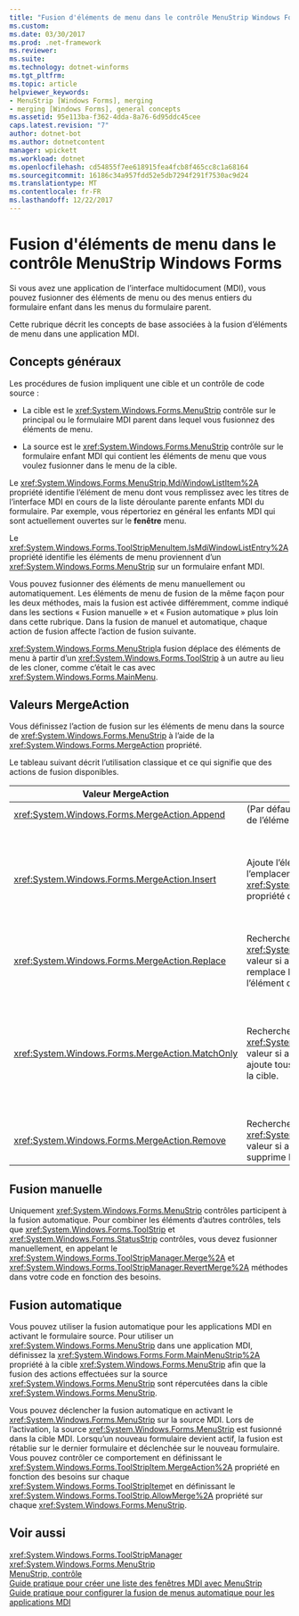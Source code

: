 ```yaml
---
title: "Fusion d'éléments de menu dans le contrôle MenuStrip Windows Forms"
ms.custom: 
ms.date: 03/30/2017
ms.prod: .net-framework
ms.reviewer: 
ms.suite: 
ms.technology: dotnet-winforms
ms.tgt_pltfrm: 
ms.topic: article
helpviewer_keywords:
- MenuStrip [Windows Forms], merging
- merging [Windows Forms], general concepts
ms.assetid: 95e113ba-f362-4dda-8a76-6d95ddc45cee
caps.latest.revision: "7"
author: dotnet-bot
ms.author: dotnetcontent
manager: wpickett
ms.workload: dotnet
ms.openlocfilehash: cd54855f7ee618915fea4fcb8f465cc8c1a68164
ms.sourcegitcommit: 16186c34a957fdd52e5db7294f291f7530ac9d24
ms.translationtype: MT
ms.contentlocale: fr-FR
ms.lasthandoff: 12/22/2017
---
```

# <a name="merging-menu-items-in-the-windows-forms-menustrip-control"></a>Fusion d'éléments de menu dans le contrôle MenuStrip Windows Forms
Si vous avez une application de l’interface multidocument (MDI), vous pouvez fusionner des éléments de menu ou des menus entiers du formulaire enfant dans les menus du formulaire parent.  
  
 Cette rubrique décrit les concepts de base associées à la fusion d’éléments de menu dans une application MDI.  
  
## <a name="general-concepts"></a>Concepts généraux  
 Les procédures de fusion impliquent une cible et un contrôle de code source :  
  
-   La cible est le <xref:System.Windows.Forms.MenuStrip> contrôle sur le principal ou le formulaire MDI parent dans lequel vous fusionnez des éléments de menu.  
  
-   La source est le <xref:System.Windows.Forms.MenuStrip> contrôle sur le formulaire enfant MDI qui contient les éléments de menu que vous voulez fusionner dans le menu de la cible.  
  
 Le <xref:System.Windows.Forms.MenuStrip.MdiWindowListItem%2A> propriété identifie l’élément de menu dont vous remplissez avec les titres de l’interface MDI en cours de la liste déroulante parente enfants MDI du formulaire. Par exemple, vous répertoriez en général les enfants MDI qui sont actuellement ouvertes sur le **fenêtre** menu.  
  
 Le <xref:System.Windows.Forms.ToolStripMenuItem.IsMdiWindowListEntry%2A> propriété identifie les éléments de menu proviennent d’un <xref:System.Windows.Forms.MenuStrip> sur un formulaire enfant MDI.  
  
 Vous pouvez fusionner des éléments de menu manuellement ou automatiquement. Les éléments de menu de fusion de la même façon pour les deux méthodes, mais la fusion est activée différemment, comme indiqué dans les sections « Fusion manuelle » et « Fusion automatique » plus loin dans cette rubrique. Dans la fusion de manuel et automatique, chaque action de fusion affecte l’action de fusion suivante.  
  
 <xref:System.Windows.Forms.MenuStrip>la fusion déplace des éléments de menu à partir d’un <xref:System.Windows.Forms.ToolStrip> à un autre au lieu de les cloner, comme c’était le cas avec <xref:System.Windows.Forms.MainMenu>.  
  
## <a name="mergeaction-values"></a>Valeurs MergeAction  
 Vous définissez l’action de fusion sur les éléments de menu dans la source de <xref:System.Windows.Forms.MenuStrip> à l’aide de la <xref:System.Windows.Forms.MergeAction> propriété.  
  
 Le tableau suivant décrit l’utilisation classique et ce qui signifie que des actions de fusion disponibles.  
  
|Valeur MergeAction|Description|Utilisation courante|  
|-----------------------|-----------------|-----------------|  
|<xref:System.Windows.Forms.MergeAction.Append>|(Par défaut) Ajoute l’élément source à la fin de la collection de l’élément cible.|Ajout d’éléments de menu à la fin du menu lorsqu’une partie du programme est activée.|  
|<xref:System.Windows.Forms.MergeAction.Insert>|Ajoute l’élément source à la collection de l’élément cible, à l’emplacement spécifié par le <xref:System.Windows.Forms.ToolStripItem.MergeIndex%2A> propriété définie sur l’élément source.|Ajout d’éléments de menu au milieu ou le début du menu lorsqu’une partie du programme est activée.<br /><br /> Si la valeur de <xref:System.Windows.Forms.ToolStripItem.MergeIndex%2A> est la même pour les deux éléments de menu, ils sont ajoutés dans l’ordre inverse. Définissez <xref:System.Windows.Forms.ToolStripItem.MergeIndex%2A> convenablement pour conserver l’ordre d’origine.|  
|<xref:System.Windows.Forms.MergeAction.Replace>|Recherche une correspondance de texte ou utilise le <xref:System.Windows.Forms.ToolStripItem.MergeIndex%2A> valeur si aucune correspondance de texte est trouvé, puis remplace l’élément de menu cible correspondant par l’élément de menu source.|Remplacement d’un élément de menu cible avec un élément de menu source du même nom qui fait quelque chose d’autre.|  
|<xref:System.Windows.Forms.MergeAction.MatchOnly>|Recherche une correspondance de texte ou utilise le <xref:System.Windows.Forms.ToolStripItem.MergeIndex%2A> valeur si aucune correspondance de texte est trouvé, puis ajoute tous les éléments de liste déroulante de la source à la cible.|Création d’une structure de menu qui insère ou ajoute des éléments de menu dans un sous-menu ou supprime des éléments de menu d’un sous-menu. Par exemple, vous pouvez ajouter un élément de menu d’un enfant MDI à un principal <xref:System.Windows.Forms.MenuStrip> **Enregistrer sous** menu.<br /><br /> <xref:System.Windows.Forms.MergeAction.MatchOnly>vous permet de naviguer dans la structure de menu sans effectuer aucune action. Il fournit un moyen d’évaluer les éléments suivants.|  
|<xref:System.Windows.Forms.MergeAction.Remove>|Recherche une correspondance de texte ou utilise le <xref:System.Windows.Forms.ToolStripItem.MergeIndex%2A> valeur si aucune correspondance de texte est trouvé, puis supprime l’élément de la cible.|Suppression d’un élément de menu à partir de la cible <xref:System.Windows.Forms.MenuStrip>.|  
  
## <a name="manual-merging"></a>Fusion manuelle  
 Uniquement <xref:System.Windows.Forms.MenuStrip> contrôles participent à la fusion automatique. Pour combiner les éléments d’autres contrôles, tels que <xref:System.Windows.Forms.ToolStrip> et <xref:System.Windows.Forms.StatusStrip> contrôles, vous devez fusionner manuellement, en appelant le <xref:System.Windows.Forms.ToolStripManager.Merge%2A> et <xref:System.Windows.Forms.ToolStripManager.RevertMerge%2A> méthodes dans votre code en fonction des besoins.  
  
## <a name="automatic-merging"></a>Fusion automatique  
 Vous pouvez utiliser la fusion automatique pour les applications MDI en activant le formulaire source. Pour utiliser un <xref:System.Windows.Forms.MenuStrip> dans une application MDI, définissez la <xref:System.Windows.Forms.Form.MainMenuStrip%2A> propriété à la cible <xref:System.Windows.Forms.MenuStrip> afin que la fusion des actions effectuées sur la source <xref:System.Windows.Forms.MenuStrip> sont répercutées dans la cible <xref:System.Windows.Forms.MenuStrip>.  
  
 Vous pouvez déclencher la fusion automatique en activant le <xref:System.Windows.Forms.MenuStrip> sur la source MDI. Lors de l’activation, la source <xref:System.Windows.Forms.MenuStrip> est fusionné dans la cible MDI. Lorsqu’un nouveau formulaire devient actif, la fusion est rétablie sur le dernier formulaire et déclenchée sur le nouveau formulaire. Vous pouvez contrôler ce comportement en définissant le <xref:System.Windows.Forms.ToolStripItem.MergeAction%2A> propriété en fonction des besoins sur chaque <xref:System.Windows.Forms.ToolStripItem>et en définissant le <xref:System.Windows.Forms.ToolStrip.AllowMerge%2A> propriété sur chaque <xref:System.Windows.Forms.MenuStrip>.  
  
## <a name="see-also"></a>Voir aussi  
 <xref:System.Windows.Forms.ToolStripManager>  
 <xref:System.Windows.Forms.MenuStrip>  
 [MenuStrip, contrôle](../../../../docs/framework/winforms/controls/menustrip-control-windows-forms.md)  
 [Guide pratique pour créer une liste des fenêtres MDI avec MenuStrip](../../../../docs/framework/winforms/controls/how-to-create-an-mdi-window-list-with-menustrip-windows-forms.md)  
 [Guide pratique pour configurer la fusion de menus automatique pour les applications MDI](../../../../docs/framework/winforms/controls/how-to-set-up-automatic-menu-merging-for-mdi-applications.md)
